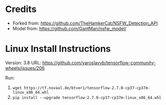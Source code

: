 # Credits

- Forked from: https://github.com/TheHamkerCat/NSFW_Detection_API
- Model from: https://github.com/GantMan/nsfw_model/

# Linux Install Instructions

Version: 3.8
URL: https://github.com/yaroslavvb/tensorflow-community-wheels/issues/206

Run:

1. `wget https://tf.novaal.de/btver1/tensorflow-2.7.0-cp37-cp37m-linux_x86_64.whl`
2. `pip install --upgrade tensorflow-2.7.0-cp37-cp37m-linux_x86_64.whl`
